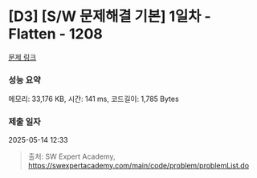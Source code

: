 # [D3] [S/W 문제해결 기본] 1일차 - Flatten - 1208 

[문제 링크](https://swexpertacademy.com/main/code/problem/problemDetail.do?contestProbId=AV139KOaABgCFAYh) 

### 성능 요약

메모리: 33,176 KB, 시간: 141 ms, 코드길이: 1,785 Bytes

### 제출 일자

2025-05-14 12:33



> 출처: SW Expert Academy, https://swexpertacademy.com/main/code/problem/problemList.do